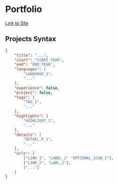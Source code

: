 # Portfolio

[Link to Site](https://crossboy.xyz)

## Projects Syntax

```json
{
	"title": "...",
	"start": "START_YEAR",
	"end": "END_YEAR",
	"languages": [
		"LANGUAGE_1",
		"..."
	],
	"experience": false,
	"project": false,
	"tags": [
		"TAG_1",
		"..."
	],
	"highlights": [
		"HIGHLIGHT_1",
		"..."
	],
	"details": [
		"DETAIL_P_1",
		"..."
	],
	"urls": [
		["LINK_1", "LABEL_1" "OPTIONAL_ICON_1"],
		["LINK_2", "LABL_2"],
		["..."]
	]
}
```
